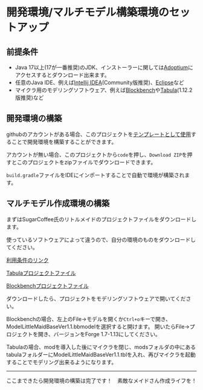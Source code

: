 # 開発環境/マルチモデル構築環境のセットアップ

## 前提条件

- Java 17以上(17が一番推奨)のJDK、インストーラーに関しては[Adoptium](https://adoptium.net/releases.html)にアクセスするとダウンロード出来ます。
- 任意のJava IDE、例えば[Intellij IDEA](https://www.jetbrains.com/ja-jp/idea/download/?section=windows)(Community版推奨)、[Eclipse](https://www.eclipse.org/downloads/)など
- マイクラ用のモデリングソフトウェア、例えば[Blockbench](https://www.blockbench.net/downloads)や[Tabula](https://www.curseforge.com/minecraft/mc-mods/tabula-minecraft-modeler)(1.12.2版推奨)など

## 開発環境の構築

githubのアカウントがある場合、このプロジェクトを[テンプレートとして使用](https://github.com/new?template_name=LittleMaidModelProject-Template&template_owner=Yukkuritaku)することで開発環境を構築することができます。

アカウントが無い場合、このプロジェクトから`code`を押し、`Download ZIP`を押すとこのプロジェクトをzipファイルでダウンロードできます。

`build.gradle`ファイルをIDEにインポートすることで自動で環境が構築されます。

## マルチモデル作成環境の構築

まずはSugarCoffee氏のリトルメイドのプロジェクトファイルをダウンロードします。

使っているソフトウェアによって違うので、自分の環境のものをダウンロードしてください。

[利用条件のリンク](https://github.com/MMM666/littleMaidMob/blob/master/old/readme.txt)

[Tabulaプロジェクトファイル](https://www.dropbox.com/s/rxkmmrukrrpx42b/ModelLittleMaidBaseVer1.1.tbl?dl=0)

[Blockbenchプロジェクトファイル](https://www.dropbox.com/s/3rzp72bs0h87qqt/ModelLittleMaidBaseVer1.1.bbmodel?e=1&dl=0)

ダウンロードしたら、プロジェクトをモデリングソフトウェアで開いてください。

Blockbenchの場合、左上のFile→モデルを開くか`Ctrl+o`キーで開き、ModelLittleMaidBaseVer1.1.bbmodelを選択すると開けます。
開いたらFile->プロジェクトを開き、バージョンをForge 1.7-1.13にしてください。

Tabulaの場合、modを導入した後にマイクラを閉じ、modsフォルダの中にあるtabulaフォルダーにModelLittleMaidBaseVer1.1.tblを入れ、再びマイクラを起動することでモデリング出来るようになります。

---
ここまできたら開発環境の構築は完了です！　素敵なメイドさん作成ライフを！